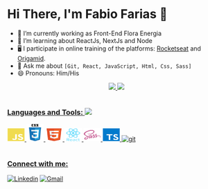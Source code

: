 # Hi There, I'm Fabio Farias 👋

- 🔭 I’m currently working as Front-End Flora Energia
- 🌱 I’m learning about ReactJs, NextJs and Node
- 🖥️ I participate in online training of the platforms: [Rocketseat](https://www.rocketseat.com.br) and [Origamid](https://www.origamid.com/).
- 💬 Ask me about `[Git, React, JavaScript, Html, Css, Sass]`
- 😄 Pronouns: Him/His

<div align="center">
  <a href="https://github.com/fabiofariasw">
  <img height="180em" src="https://github-readme-stats.vercel.app/api?username=fabiofariasw&show_icons=true&theme=tokyonight&include_all_commits=true&count_private=true"/>
  <img height="180em" src="https://github-readme-stats.vercel.app/api/top-langs/?username=fabiofariasw&layout=compact&langs_count=7&theme=tokyonight"/>
</div>

#
<h3 align="left">Languages and Tools: <img src="https://media.giphy.com/media/WUlplcMpOCEmTGBtBW/giphy.gif" width="30"></h3>
<p align="left"> 
<a href="https://developer.mozilla.org/en-US/docs/Web/JavaScript" target="_blank"> <img src="https://raw.githubusercontent.com/devicons/devicon/master/icons/javascript/javascript-plain.svg" alt="javascript" width="40" height="30" />	
<a href="https://www.w3schools.com/css/" target="_blank"> <img src="https://raw.githubusercontent.com/devicons/devicon/master/icons/css3/css3-original-wordmark.svg" alt="css3" width="40" height="40" />
<a href="https://www.w3.org/html/" target="_blank"> <img src="https://raw.githubusercontent.com/devicons/devicon/master/icons/html5/html5-original.svg" alt="html5" width="40" height="30" />
<a href="https://reactjs.org/" target="_blank"> <img src="https://raw.githubusercontent.com/devicons/devicon/master/icons/react/react-original-wordmark.svg" alt="react" width="40" height="30" />
<a href="https://sass-lang.com" target="_blank"> <img src="https://raw.githubusercontent.com/devicons/devicon/master/icons/sass/sass-original.svg" alt="sass" width="40" height="30" />
<a href="https://www.typescriptlang.org/" target="_blank"> <img src="https://raw.githubusercontent.com/devicons/devicon/master/icons/typescript/typescript-original.svg" alt="typescript" width="40" height="30" />
<a href="https://git-scm.com/" target="_blank"> <img src="https://www.vectorlogo.zone/logos/git-scm/git-scm-icon.svg" alt="git" width="40" height="30" />
</p>
  
#
<h3 align="left">Connect with me:</h3>
  
[![Linkedin](https://img.shields.io/badge/-LinkedIn-%230077B5?style=flat&logo=Linkedin&Color=white)](https://www.linkedin.com/in/fabiofariasw/)
[![Gmail](https://img.shields.io/badge/-Gmail-c14438?style=flat&logo=Gmail&logoColor=white)](mailto:fabiofariasw@gmail.com)
